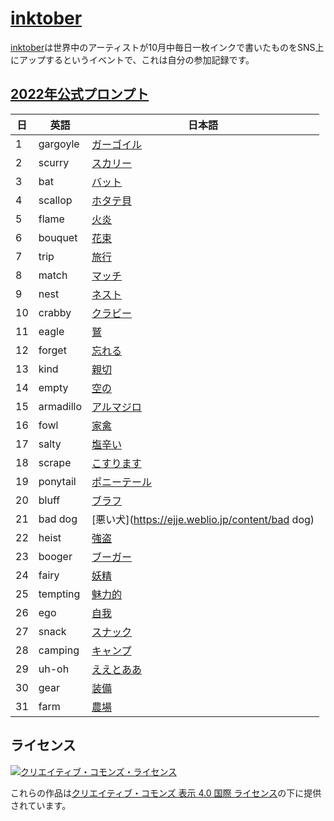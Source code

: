 # [inktober](https://inktober.com/)

[inktober](https://inktober.com/)は世界中のアーティストが10月中毎日一枚インクで書いたものをSNS上にアップするというイベントで、これは自分の参加記録です。

## [2022年公式プロンプト](https://inktober.com/rules)

| 日 | 英語 | 日本語 |
| --- | --- | --- |
| 1 | gargoyle | [ガーゴイル](https://ejje.weblio.jp/content/gargoyle) |
| 2 | scurry | [スカリー](https://ejje.weblio.jp/content/scurry) |
| 3 | bat | [バット](https://ejje.weblio.jp/content/bat) |
| 4 | scallop | [ホタテ貝](https://ejje.weblio.jp/content/scallop) |
| 5 | flame | [火炎](https://ejje.weblio.jp/content/flame) |
| 6 | bouquet | [花束](https://ejje.weblio.jp/content/bouquet) |
| 7 | trip | [旅行](https://ejje.weblio.jp/content/trip) |
| 8 | match | [マッチ](https://ejje.weblio.jp/content/match) |
| 9 | nest | [ネスト](https://ejje.weblio.jp/content/nest) |
| 10 | crabby | [クラビー](https://ejje.weblio.jp/content/crabby) |
| 11 | eagle | [鷲](https://ejje.weblio.jp/content/eagle) |
| 12 | forget | [忘れる](https://ejje.weblio.jp/content/forget) |
| 13 | kind | [親切](https://ejje.weblio.jp/content/kind) |
| 14 | empty | [空の](https://ejje.weblio.jp/content/empty) |
| 15 | armadillo | [アルマジロ](https://ejje.weblio.jp/content/armadillo) |
| 16 | fowl | [家禽](https://ejje.weblio.jp/content/fowl) |
| 17 | salty | [塩辛い](https://ejje.weblio.jp/content/salty) |
| 18 | scrape | [こすります](https://ejje.weblio.jp/content/scrape) |
| 19 | ponytail | [ポニーテール](https://ejje.weblio.jp/content/ponytail) |
| 20 | bluff | [ブラフ](https://ejje.weblio.jp/content/bluff) |
| 21 | bad dog | [悪い犬](https://ejje.weblio.jp/content/bad dog) |
| 22 | heist | [強盗](https://ejje.weblio.jp/content/heist) |
| 23 | booger | [ブーガー](https://ejje.weblio.jp/content/booger) |
| 24 | fairy | [妖精](https://ejje.weblio.jp/content/fairy) |
| 25 | tempting | [魅力的](https://ejje.weblio.jp/content/tempting) |
| 26 | ego | [自我](https://ejje.weblio.jp/content/ego) |
| 27 | snack | [スナック](https://ejje.weblio.jp/content/snack) |
| 28 | camping | [キャンプ](https://ejje.weblio.jp/content/camping) |
| 29 | uh-oh | [ええとああ](https://ejje.weblio.jp/content/uh-oh) |
| 30 | gear | [装備](https://ejje.weblio.jp/content/gear) |
| 31 | farm | [農場](https://ejje.weblio.jp/content/farm) |

## ライセンス

[![クリエイティブ・コモンズ・ライセンス](https://i.creativecommons.org/l/by/4.0/88x31.png)](http://creativecommons.org/licenses/by/4.0/)

これらの作品は[クリエイティブ・コモンズ 表示 4.0 国際 ライセンス](http://creativecommons.org/licenses/by/4.0/)の下に提供されています。
